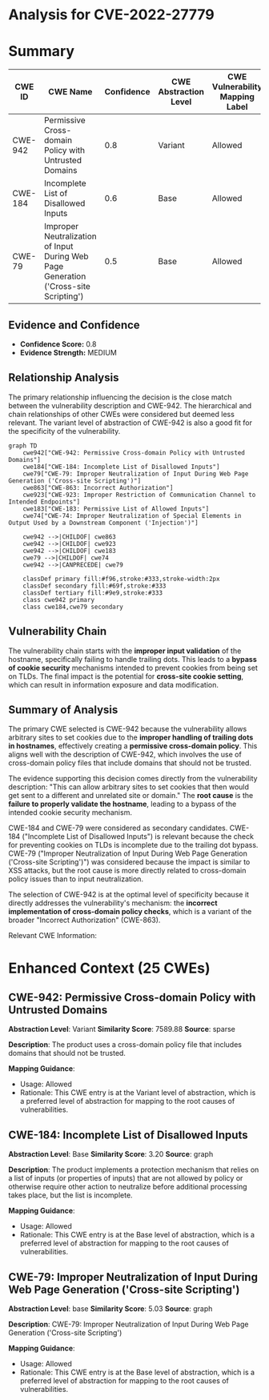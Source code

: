 # Analysis for CVE-2022-27779

# Summary
| CWE ID | CWE Name | Confidence | CWE Abstraction Level | CWE Vulnerability Mapping Label | CWE-Vulnerability Mapping Notes |
|---|---|---|---|---|---|
| CWE-942 | Permissive Cross-domain Policy with Untrusted Domains | 0.8 | Variant | Allowed | Primary CWE |
| CWE-184 | Incomplete List of Disallowed Inputs | 0.6 | Base | Allowed | Secondary Candidate |
| CWE-79 | Improper Neutralization of Input During Web Page Generation ('Cross-site Scripting') | 0.5 | Base | Allowed | Secondary Candidate |

## Evidence and Confidence

*   **Confidence Score:** 0.8
*   **Evidence Strength:** MEDIUM

## Relationship Analysis
The primary relationship influencing the decision is the close match between the vulnerability description and CWE-942. The hierarchical and chain relationships of other CWEs were considered but deemed less relevant. The variant level of abstraction of CWE-942 is also a good fit for the specificity of the vulnerability.

```mermaid
graph TD
    cwe942["CWE-942: Permissive Cross-domain Policy with Untrusted Domains"]
    cwe184["CWE-184: Incomplete List of Disallowed Inputs"]
    cwe79["CWE-79: Improper Neutralization of Input During Web Page Generation ('Cross-site Scripting')"]
    cwe863["CWE-863: Incorrect Authorization"]
    cwe923["CWE-923: Improper Restriction of Communication Channel to Intended Endpoints"]
    cwe183["CWE-183: Permissive List of Allowed Inputs"]
    cwe74["CWE-74: Improper Neutralization of Special Elements in Output Used by a Downstream Component ('Injection')"]

    cwe942 -->|CHILDOF| cwe863
    cwe942 -->|CHILDOF| cwe923
    cwe942 -->|CHILDOF| cwe183
    cwe79 -->|CHILDOF| cwe74
    cwe942 -->|CANPRECEDE| cwe79

    classDef primary fill:#f96,stroke:#333,stroke-width:2px
    classDef secondary fill:#69f,stroke:#333
    classDef tertiary fill:#9e9,stroke:#333
    class cwe942 primary
    class cwe184,cwe79 secondary
```

## Vulnerability Chain
The vulnerability chain starts with the **improper input validation** of the hostname, specifically failing to handle trailing dots. This leads to a **bypass of cookie security** mechanisms intended to prevent cookies from being set on TLDs. The final impact is the potential for **cross-site cookie setting**, which can result in information exposure and data modification.

## Summary of Analysis
The primary CWE selected is CWE-942 because the vulnerability allows arbitrary sites to set cookies due to the **improper handling of trailing dots in hostnames**, effectively creating a **permissive cross-domain policy**. This aligns well with the description of CWE-942, which involves the use of cross-domain policy files that include domains that should not be trusted.

The evidence supporting this decision comes directly from the vulnerability description: "This can allow arbitrary sites to set cookies that then would get sent to a different and unrelated site or domain." The **root cause** is the **failure to properly validate the hostname**, leading to a bypass of the intended cookie security mechanism.

CWE-184 and CWE-79 were considered as secondary candidates. CWE-184 ("Incomplete List of Disallowed Inputs") is relevant because the check for preventing cookies on TLDs is incomplete due to the trailing dot bypass. CWE-79 ("Improper Neutralization of Input During Web Page Generation ('Cross-site Scripting')") was considered because the impact is similar to XSS attacks, but the root cause is more directly related to cross-domain policy issues than to input neutralization.

The selection of CWE-942 is at the optimal level of specificity because it directly addresses the vulnerability's mechanism: the **incorrect implementation of cross-domain policy checks**, which is a variant of the broader "Incorrect Authorization" (CWE-863).

Relevant CWE Information:

# Enhanced Context (25 CWEs)

## CWE-942: Permissive Cross-domain Policy with Untrusted Domains
**Abstraction Level**: Variant
**Similarity Score**: 7589.88
**Source**: sparse

**Description**:
The product uses a cross-domain policy file that includes domains that should not be trusted.

**Mapping Guidance**:
- Usage: Allowed
- Rationale: This CWE entry is at the Variant level of abstraction, which is a preferred level of abstraction for mapping to the root causes of vulnerabilities.

## CWE-184: Incomplete List of Disallowed Inputs
**Abstraction Level**: Base
**Similarity Score**: 3.20
**Source**: graph

**Description**:
The product implements a protection mechanism that relies on a list of inputs (or properties of inputs) that are not allowed by policy or otherwise require other action to neutralize before additional processing takes place, but the list is incomplete.

**Mapping Guidance**:
- Usage: Allowed
- Rationale: This CWE entry is at the Base level of abstraction, which is a preferred level of abstraction for mapping to the root causes of vulnerabilities.

## CWE-79: Improper Neutralization of Input During Web Page Generation ('Cross-site Scripting')
**Abstraction Level**: base
**Similarity Score**: 5.03
**Source**: graph

**Description**:
CWE-79: Improper Neutralization of Input During Web Page Generation ('Cross-site Scripting')

**Mapping Guidance**:
- Usage: Allowed
- Rationale: This CWE entry is at the Base level of abstraction, which is a preferred level of abstraction for mapping to the root causes of vulnerabilities.